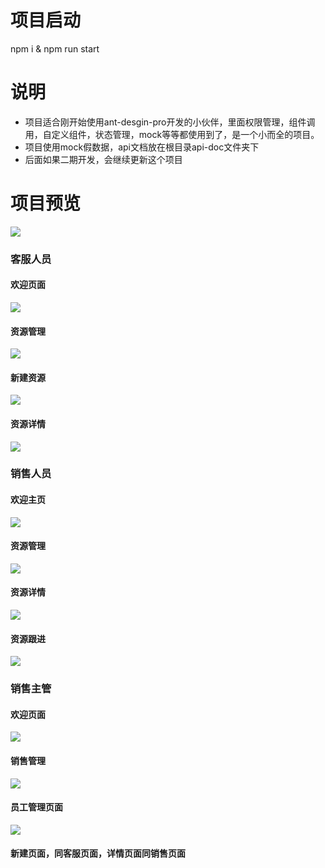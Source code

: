 # 项目启动

npm i & npm run start

# 说明
* 项目适合刚开始使用ant-desgin-pro开发的小伙伴，里面权限管理，组件调用，自定义组件，状态管理，mock等等都使用到了，是一个小而全的项目。
* 项目使用mock假数据，api文档放在根目录api-doc文件夹下
* 后面如果二期开发，会继续更新这个项目
# 项目预览
![](http://oquq74tfk.bkt.clouddn.com/18-7-27/98603405.jpg)
### 客服人员
#### 欢迎页面
![](http://oquq74tfk.bkt.clouddn.com/18-7-27/45150846.jpg)
#### 资源管理
![](http://oquq74tfk.bkt.clouddn.com/18-7-27/48256667.jpg)
#### 新建资源
![](http://oquq74tfk.bkt.clouddn.com/18-7-27/75282601.jpg)
#### 资源详情
![](http://oquq74tfk.bkt.clouddn.com/18-7-27/88799128.jpg)
### 销售人员
#### 欢迎主页
![](http://oquq74tfk.bkt.clouddn.com/18-7-27/4963915.jpg)
#### 资源管理
![](http://oquq74tfk.bkt.clouddn.com/18-7-27/56192288.jpg)
#### 资源详情
![](http://oquq74tfk.bkt.clouddn.com/18-7-27/49588863.jpg)
#### 资源跟进
![](http://oquq74tfk.bkt.clouddn.com/18-7-27/7260683.jpg)
### 销售主管
#### 欢迎页面
![](http://oquq74tfk.bkt.clouddn.com/18-7-27/27436642.jpg)
#### 销售管理
![](http://oquq74tfk.bkt.clouddn.com/18-7-27/39137870.jpg)
#### 员工管理页面
![](http://oquq74tfk.bkt.clouddn.com/18-7-27/86456891.jpg)
#### 新建页面，同客服页面，详情页面同销售页面





